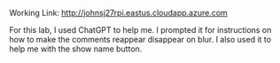 Working Link: http://johnsj27rpi.eastus.cloudapp.azure.com

For this lab, I used ChatGPT to help me. I prompted it for instructions on how to make the comments reappear disappear on blur.
I also used it to help me with the show name button.